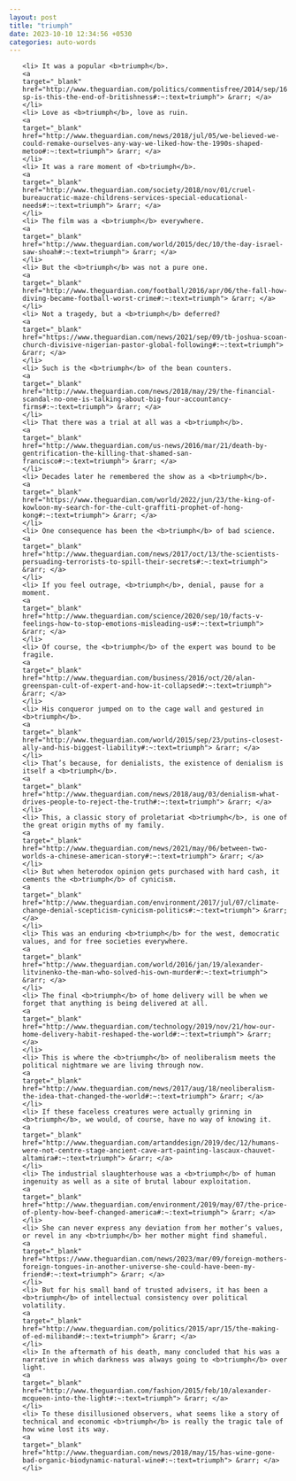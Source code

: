 ```yaml
---
layout: post
title: "triumph"
date: 2023-10-10 12:34:56 +0530
categories: auto-words
---
```

<ol>

    <li> It was a popular <b>triumph</b>.
    <a 
    target="_blank" 
    href="http://www.theguardian.com/politics/commentisfree/2014/sep/16/-sp-is-this-the-end-of-britishness#:~:text=triumph"> &rarr; </a>
    </li>
    <li> Love as <b>triumph</b>, love as ruin.
    <a 
    target="_blank" 
    href="http://www.theguardian.com/news/2018/jul/05/we-believed-we-could-remake-ourselves-any-way-we-liked-how-the-1990s-shaped-metoo#:~:text=triumph"> &rarr; </a>
    </li>
    <li> It was a rare moment of <b>triumph</b>.
    <a 
    target="_blank" 
    href="http://www.theguardian.com/society/2018/nov/01/cruel-bureaucratic-maze-childrens-services-special-educational-needs#:~:text=triumph"> &rarr; </a>
    </li>
    <li> The film was a <b>triumph</b> everywhere.
    <a 
    target="_blank" 
    href="http://www.theguardian.com/world/2015/dec/10/the-day-israel-saw-shoah#:~:text=triumph"> &rarr; </a>
    </li>
    <li> But the <b>triumph</b> was not a pure one.
    <a 
    target="_blank" 
    href="http://www.theguardian.com/football/2016/apr/06/the-fall-how-diving-became-football-worst-crime#:~:text=triumph"> &rarr; </a>
    </li>
    <li> Not a tragedy, but a <b>triumph</b> deferred?
    <a 
    target="_blank" 
    href="https://www.theguardian.com/news/2021/sep/09/tb-joshua-scoan-church-divisive-nigerian-pastor-global-following#:~:text=triumph"> &rarr; </a>
    </li>
    <li> Such is the <b>triumph</b> of the bean counters.
    <a 
    target="_blank" 
    href="http://www.theguardian.com/news/2018/may/29/the-financial-scandal-no-one-is-talking-about-big-four-accountancy-firms#:~:text=triumph"> &rarr; </a>
    </li>
    <li> That there was a trial at all was a <b>triumph</b>.
    <a 
    target="_blank" 
    href="http://www.theguardian.com/us-news/2016/mar/21/death-by-gentrification-the-killing-that-shamed-san-francisco#:~:text=triumph"> &rarr; </a>
    </li>
    <li> Decades later he remembered the show as a <b>triumph</b>.
    <a 
    target="_blank" 
    href="https://www.theguardian.com/world/2022/jun/23/the-king-of-kowloon-my-search-for-the-cult-graffiti-prophet-of-hong-kong#:~:text=triumph"> &rarr; </a>
    </li>
    <li> One consequence has been the <b>triumph</b> of bad science.
    <a 
    target="_blank" 
    href="http://www.theguardian.com/news/2017/oct/13/the-scientists-persuading-terrorists-to-spill-their-secrets#:~:text=triumph"> &rarr; </a>
    </li>
    <li> If you feel outrage, <b>triumph</b>, denial, pause for a moment.
    <a 
    target="_blank" 
    href="http://www.theguardian.com/science/2020/sep/10/facts-v-feelings-how-to-stop-emotions-misleading-us#:~:text=triumph"> &rarr; </a>
    </li>
    <li> Of course, the <b>triumph</b> of the expert was bound to be fragile.
    <a 
    target="_blank" 
    href="http://www.theguardian.com/business/2016/oct/20/alan-greenspan-cult-of-expert-and-how-it-collapsed#:~:text=triumph"> &rarr; </a>
    </li>
    <li> His conqueror jumped on to the cage wall and gestured in <b>triumph</b>.
    <a 
    target="_blank" 
    href="http://www.theguardian.com/world/2015/sep/23/putins-closest-ally-and-his-biggest-liability#:~:text=triumph"> &rarr; </a>
    </li>
    <li> That’s because, for denialists, the existence of denialism is itself a <b>triumph</b>.
    <a 
    target="_blank" 
    href="http://www.theguardian.com/news/2018/aug/03/denialism-what-drives-people-to-reject-the-truth#:~:text=triumph"> &rarr; </a>
    </li>
    <li> This, a classic story of proletariat <b>triumph</b>, is one of the great origin myths of my family.
    <a 
    target="_blank" 
    href="http://www.theguardian.com/news/2021/may/06/between-two-worlds-a-chinese-american-story#:~:text=triumph"> &rarr; </a>
    </li>
    <li> But when heterodox opinion gets purchased with hard cash, it cements the <b>triumph</b> of cynicism.
    <a 
    target="_blank" 
    href="http://www.theguardian.com/environment/2017/jul/07/climate-change-denial-scepticism-cynicism-politics#:~:text=triumph"> &rarr; </a>
    </li>
    <li> This was an enduring <b>triumph</b> for the west, democratic values, and for free societies everywhere.
    <a 
    target="_blank" 
    href="http://www.theguardian.com/world/2016/jan/19/alexander-litvinenko-the-man-who-solved-his-own-murder#:~:text=triumph"> &rarr; </a>
    </li>
    <li> The final <b>triumph</b> of home delivery will be when we forget that anything is being delivered at all.
    <a 
    target="_blank" 
    href="http://www.theguardian.com/technology/2019/nov/21/how-our-home-delivery-habit-reshaped-the-world#:~:text=triumph"> &rarr; </a>
    </li>
    <li> This is where the <b>triumph</b> of neoliberalism meets the political nightmare we are living through now.
    <a 
    target="_blank" 
    href="http://www.theguardian.com/news/2017/aug/18/neoliberalism-the-idea-that-changed-the-world#:~:text=triumph"> &rarr; </a>
    </li>
    <li> If these faceless creatures were actually grinning in <b>triumph</b>, we would, of course, have no way of knowing it.
    <a 
    target="_blank" 
    href="http://www.theguardian.com/artanddesign/2019/dec/12/humans-were-not-centre-stage-ancient-cave-art-painting-lascaux-chauvet-altamira#:~:text=triumph"> &rarr; </a>
    </li>
    <li> The industrial slaughterhouse was a <b>triumph</b> of human ingenuity as well as a site of brutal labour exploitation.
    <a 
    target="_blank" 
    href="http://www.theguardian.com/environment/2019/may/07/the-price-of-plenty-how-beef-changed-america#:~:text=triumph"> &rarr; </a>
    </li>
    <li> She can never express any deviation from her mother’s values, or revel in any <b>triumph</b> her mother might find shameful.
    <a 
    target="_blank" 
    href="https://www.theguardian.com/news/2023/mar/09/foreign-mothers-foreign-tongues-in-another-universe-she-could-have-been-my-friend#:~:text=triumph"> &rarr; </a>
    </li>
    <li> But for his small band of trusted advisers, it has been a <b>triumph</b> of intellectual consistency over political volatility.
    <a 
    target="_blank" 
    href="http://www.theguardian.com/politics/2015/apr/15/the-making-of-ed-miliband#:~:text=triumph"> &rarr; </a>
    </li>
    <li> In the aftermath of his death, many concluded that his was a narrative in which darkness was always going to <b>triumph</b> over light.
    <a 
    target="_blank" 
    href="http://www.theguardian.com/fashion/2015/feb/10/alexander-mcqueen-into-the-light#:~:text=triumph"> &rarr; </a>
    </li>
    <li> To these disillusioned observers, what seems like a story of technical and economic <b>triumph</b> is really the tragic tale of how wine lost its way.
    <a 
    target="_blank" 
    href="http://www.theguardian.com/news/2018/may/15/has-wine-gone-bad-organic-biodynamic-natural-wine#:~:text=triumph"> &rarr; </a>
    </li>